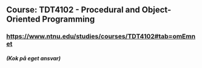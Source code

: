 ## Course: TDT4102 - Procedural and Object-Oriented Programming 

### https://www.ntnu.edu/studies/courses/TDT4102#tab=omEmnet

##### (Kok på eget ansvar)